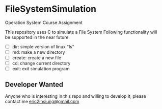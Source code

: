 # FileSystemSimulation
Operation System Course Assignment

This repository uses C to simulate a File System
Following functionality will be supported in the near future.
- [ ] dir: simple version of linux "ls"
- [ ] md: make a new directory
- [ ] create: create a new file
- [ ] cd: change current directory
- [ ] exit: exit simulation program

## Developer Wanted
Anyone who is interesting in this repo and willing to develop it, please contact me eric2ihsiung@gmail.com
